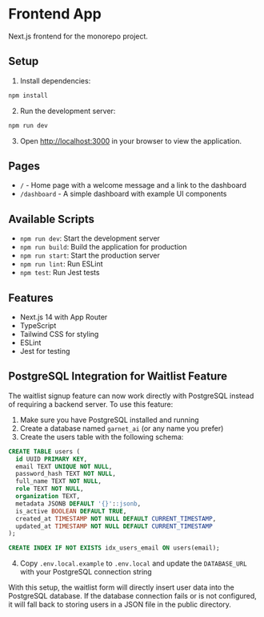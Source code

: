 # Frontend App

Next.js frontend for the monorepo project.

## Setup

1. Install dependencies:
```bash
npm install
```

2. Run the development server:
```bash
npm run dev
```

3. Open [http://localhost:3000](http://localhost:3000) in your browser to view the application.

## Pages

- `/` - Home page with a welcome message and a link to the dashboard
- `/dashboard` - A simple dashboard with example UI components

## Available Scripts

- `npm run dev`: Start the development server
- `npm run build`: Build the application for production
- `npm run start`: Start the production server
- `npm run lint`: Run ESLint
- `npm test`: Run Jest tests

## Features

- Next.js 14 with App Router
- TypeScript
- Tailwind CSS for styling
- ESLint
- Jest for testing

## PostgreSQL Integration for Waitlist Feature

The waitlist signup feature can now work directly with PostgreSQL instead of requiring a backend server. To use this feature:

1. Make sure you have PostgreSQL installed and running
2. Create a database named `garnet_ai` (or any name you prefer)
3. Create the users table with the following schema:

```sql
CREATE TABLE users (
  id UUID PRIMARY KEY,
  email TEXT UNIQUE NOT NULL,
  password_hash TEXT NOT NULL,
  full_name TEXT NOT NULL,
  role TEXT NOT NULL,
  organization TEXT,
  metadata JSONB DEFAULT '{}'::jsonb,
  is_active BOOLEAN DEFAULT TRUE,
  created_at TIMESTAMP NOT NULL DEFAULT CURRENT_TIMESTAMP,
  updated_at TIMESTAMP NOT NULL DEFAULT CURRENT_TIMESTAMP
);

CREATE INDEX IF NOT EXISTS idx_users_email ON users(email);
```

4. Copy `.env.local.example` to `.env.local` and update the `DATABASE_URL` with your PostgreSQL connection string

With this setup, the waitlist form will directly insert user data into the PostgreSQL database. If the database connection fails or is not configured, it will fall back to storing users in a JSON file in the public directory.